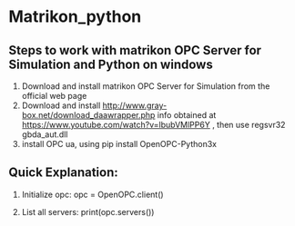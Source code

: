 # Matrikon_python
## Steps to work with matrikon OPC Server for Simulation and Python on windows

1. Download and install matrikon OPC Server for Simulation from the official web page
2. Download and install http://www.gray-box.net/download_daawrapper.php info obtained at https://www.youtube.com/watch?v=lbubVMlPP6Y , then use regsvr32 gbda_aut.dll
3. install OPC ua, using pip install OpenOPC-Python3x

## Quick Explanation:

1. Initialize opc:
    opc = OpenOPC.client()

2. List all servers:
    print(opc.servers())